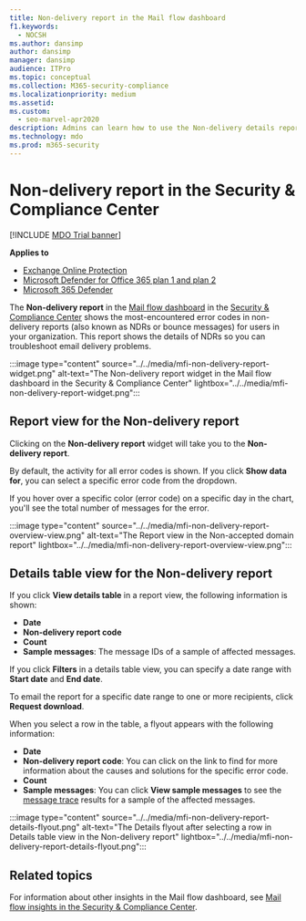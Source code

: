 ```yaml
---
title: Non-delivery report in the Mail flow dashboard
f1.keywords:
  - NOCSH
ms.author: dansimp
author: dansimp
manager: dansimp
audience: ITPro
ms.topic: conceptual
ms.collection: M365-security-compliance
ms.localizationpriority: medium
ms.assetid:
ms.custom:
  - seo-marvel-apr2020
description: Admins can learn how to use the Non-delivery details report in the Mail flow dashboard in the Security & Compliance Center to monitor the most frequently encountered error codes in non-delivery reports (also known as NDRs or bounce messages) from senders in your organization.
ms.technology: mdo
ms.prod: m365-security
---
```


# Non-delivery report in the Security & Compliance Center

[!INCLUDE [MDO Trial banner](../includes/mdo-trial-banner.md)]

**Applies to**
- [Exchange Online Protection](exchange-online-protection-overview.md)
- [Microsoft Defender for Office 365 plan 1 and plan 2](defender-for-office-365.md)
- [Microsoft 365 Defender](../defender/microsoft-365-defender.md)

The **Non-delivery report** in the [Mail flow dashboard](mail-flow-insights-v2.md) in the [Security & Compliance Center](https://protection.office.com) shows the most-encountered error codes in non-delivery reports (also known as NDRs or bounce messages) for users in your organization. This report shows the details of NDRs so you can troubleshoot email delivery problems.

:::image type="content" source="../../media/mfi-non-delivery-report-widget.png" alt-text="The Non-delivery report widget in the Mail flow dashboard in the Security & Compliance Center" lightbox="../../media/mfi-non-delivery-report-widget.png":::

## Report view for the Non-delivery report

Clicking on the **Non-delivery report** widget will take you to the **Non-delivery report**.

By default, the activity for all error codes is shown. If you click **Show data for**, you can select a specific error code from the dropdown.

If you hover over a specific color (error code) on a specific day in the chart, you'll see the total number of messages for the error.

:::image type="content" source="../../media/mfi-non-delivery-report-overview-view.png" alt-text="The Report view in the Non-accepted domain report" lightbox="../../media/mfi-non-delivery-report-overview-view.png":::

## Details table view for the Non-delivery report

If you click **View details table** in a report view, the following information is shown:

- **Date**
- **Non-delivery report code**
- **Count**
- **Sample messages**: The message IDs of a sample of affected messages.

If you click **Filters** in a details table view, you can specify a date range with **Start date** and **End date**.

To email the report for a specific date range to one or more recipients, click **Request download**.

When you select a row in the table, a flyout appears with the following information:

- **Date**
- **Non-delivery report code**: You can click on the link to find for more information about the causes and solutions for the specific error code.
- **Count**
- **Sample messages**: You can click **View sample messages** to see the [message trace](message-trace-scc.md) results for a sample of the affected messages.

:::image type="content" source="../../media/mfi-non-delivery-report-details-flyout.png" alt-text="The Details flyout after selecting a row in Details table view in the Non-delivery report" lightbox="../../media/mfi-non-delivery-report-details-flyout.png":::

## Related topics

For information about other insights in the Mail flow dashboard, see [Mail flow insights in the Security & Compliance Center](mail-flow-insights-v2.md).

